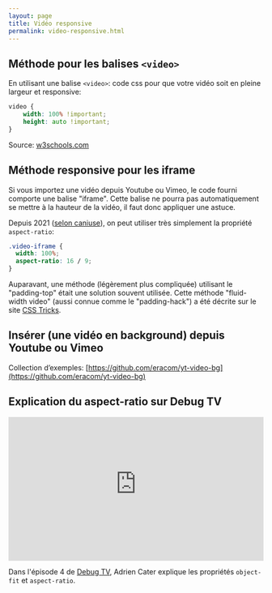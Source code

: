 ```yaml
---
layout: page
title: Vidéo responsive
permalink: video-responsive.html
---
```


## Méthode pour les balises `<video>`

En utilisant une balise `<video>`: code css pour que votre vidéo soit en pleine largeur et responsive: 

```css
video {
	width: 100% !important;
	height: auto !important;
}
```

Source: [w3schools.com](https://www.w3schools.com/css/css_rwd_videos.asp)

## Méthode responsive pour les iframe

Si vous importez une vidéo depuis Youtube ou Vimeo, le code fourni comporte une balise "iframe". Cette balise ne pourra pas automatiquement se mettre à la hauteur de la vidéo, il faut donc appliquer une astuce. 

Depuis 2021 ([selon caniuse](https://caniuse.com/mdn-css_properties_aspect-ratio)), on peut utiliser très simplement la propriété `aspect-ratio`:

```css
.video-iframe {
  width: 100%;
  aspect-ratio: 16 / 9;
}
```

Auparavant, une méthode (légèrement plus compliquée) utilisant le "padding-top" était une solution souvent utilisée. Cette méthode "fluid-width video" (aussi connue comme le "padding-hack") a été décrite sur le site [CSS Tricks](https://css-tricks.com/fluid-width-video/).

## Insérer (une vidéo en background) depuis Youtube ou Vimeo

Collection d’exemples: [https://github.com/eracom/yt-video-bg](https://github.com/eracom/yt-video-bg)

## Explication du aspect-ratio sur Debug TV 

<iframe width="100%" style="aspect-ratio: 16 / 9;" src="https://www.youtube-nocookie.com/embed/y65JkO8-QaQ" title="YouTube video player" frameborder="0" allow="accelerometer; autoplay; clipboard-write; encrypted-media; gyroscope; picture-in-picture" allowfullscreen></iframe>

Dans l'épisode 4 de [Debug TV](https://www.youtube.com/playlist?list=PLlfJkWGxh-q2AueB9twTsnATiCH0W3kEB), Adrien Cater explique les propriétés `object-fit` et `aspect-ratio`.